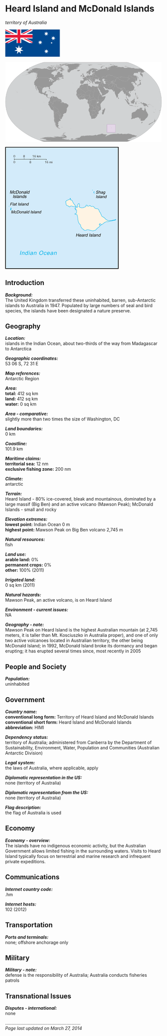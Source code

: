 # Heard Island and McDonald Islands

_territory of Australia_

![Flag of Heard Island and McDonald Islands](../flags.png/hm.png)

![Location of Heard Island and McDonald Islands](../locator-orig.png/hm.png)

![Map of Heard Island and McDonald Islands](../maps-orig.png/hm.png)


## Introduction

**_Background:_**   
The United Kingdom transferred these uninhabited, barren, sub-Antarctic islands to Australia in 1947. Populated by large numbers of seal and bird species, the islands have been designated a nature preserve.


## Geography

**_Location:_**   
islands in the Indian Ocean, about two-thirds of the way from Madagascar to Antarctica

**_Geographic coordinates:_**   
53 06 S, 72 31 E

**_Map references:_**   
Antarctic Region

**_Area:_**   
**total:** 412 sq km   
**land:** 412 sq km   
**water:** 0 sq km

**_Area - comparative:_**   
slightly more than two times the size of Washington, DC

**_Land boundaries:_**   
0 km

**_Coastline:_**   
101.9 km

**_Maritime claims:_**   
**territorial sea:** 12 nm   
**exclusive fishing zone:** 200 nm

**_Climate:_**   
antarctic

**_Terrain:_**   
Heard Island - 80% ice-covered, bleak and mountainous, dominated by a large massif (Big Ben) and an active volcano (Mawson Peak); McDonald Islands - small and rocky

**_Elevation extremes:_**   
**lowest point:** Indian Ocean 0 m   
**highest point:** Mawson Peak on Big Ben volcano 2,745 m

**_Natural resources:_**   
fish

**_Land use:_**   
**arable land:** 0%   
**permanent crops:** 0%   
**other:** 100% (2011)

**_Irrigated land:_**   
0 sq km (2011)

**_Natural hazards:_**   
Mawson Peak, an active volcano, is on Heard Island

**_Environment - current issues:_**   
NA

**_Geography - note:_**   
Mawson Peak on Heard Island is the highest Australian mountain (at 2,745 meters, it is taller than Mt. Kosciuszko in Australia proper), and one of only two active volcanoes located in Australian territory, the other being McDonald Island; in 1992, McDonald Island broke its dormancy and began erupting; it has erupted several times since, most recently in 2005


## People and Society

**_Population:_**   
uninhabited


## Government

**_Country name:_**   
**conventional long form:** Territory of Heard Island and McDonald Islands   
**conventional short form:** Heard Island and McDonald Islands   
**abbreviation:** HIMI

**_Dependency status:_**   
territory of Australia; administered from Canberra by the Department of Sustainability, Environment, Water, Population and Communities (Australian Antarctic Division)

**_Legal system:_**   
the laws of Australia, where applicable, apply

**_Diplomatic representation in the US:_**   
none (territory of Australia)

**_Diplomatic representation from the US:_**   
none (territory of Australia)

**_Flag description:_**   
the flag of Australia is used


## Economy

**_Economy - overview:_**   
The islands have no indigenous economic activity, but the Australian Government allows limited fishing in the surrounding waters. Visits to Heard Island typically focus on terrestrial and marine research and infrequent private expeditions.


## Communications

**_Internet country code:_**   
.hm

**_Internet hosts:_**   
102 (2012)


## Transportation

**_Ports and terminals:_**   
none; offshore anchorage only


## Military

**_Military - note:_**   
defense is the responsibility of Australia; Australia conducts fisheries patrols


## Transnational Issues

**_Disputes - international:_**   
none


............................................................   
_Page last updated on March 27, 2014_
